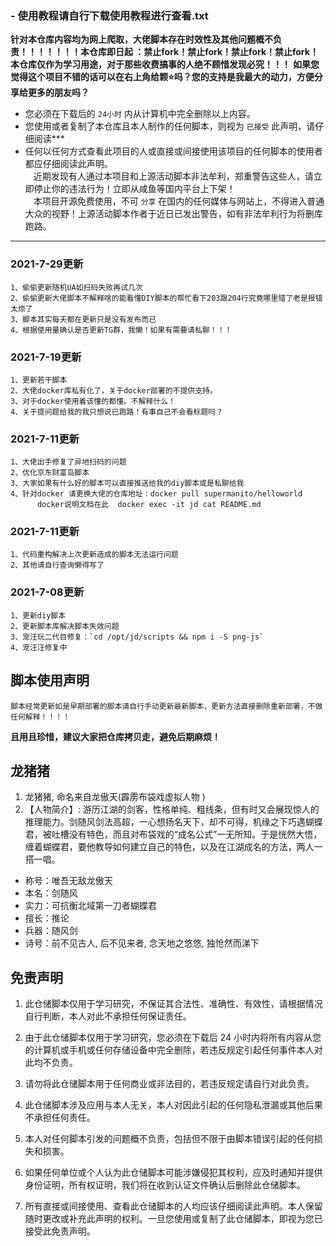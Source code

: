 ### -  **使用教程请自行下载使用教程进行查看.txt** 
 **针对本仓库内容均为网上爬取，大佬脚本存在时效性及其他问题概不负责！！！！！！！本仓库即日起 ：禁止fork！禁止fork！禁止fork！禁止fork！\
   本仓库仅作为学习用途，对于那些收费搞事的人绝不顾惜发现必究！！！** 
__如果您觉得这个项目不错的话可以在右上角给颗⭐吗？您的支持是我最大的动力，方便分享给更多的朋友吗？__
* 您必须在下载后的 `24小时` 内从计算机中完全删除以上内容。
* 您使用或者复制了本仓库且本人制作的任何脚本，则视为 `已接受` 此声明，请仔细阅读*** 
* 任何以任何方式查看此项目的人或直接或间接使用该项目的任何脚本的使用者都应仔细阅读此声明。\
ㅤ近期发现有人通过本项目和上源活动脚本非法牟利，郑重警告这些人，请立即停止你的违法行为！立即从咸鱼等国内平台上下架！\
ㅤ本项目开源免费使用，不可 `分享` 在国内的任何媒体与网站上，不得进入普通大众的视野！上源活动脚本作者于近日已发出警告，如有非法牟利行为将删库跑路。
***
###  **2021-7-29更新**
    1、偷偷更新随机UA如扫码失败再试几次
    2、偷偷更新大佬脚本不解释啥的能看懂DIY脚本的帮忙看下203跟204行究竟哪里错了老是报错太烦了
    3、脚本其实每天都在更新只是没有发布而已
    4、根据使用量确认是否更新TG群，我懒！如果有需要请私聊！！！
###  **2021-7-19更新**
    1、更新若干脚本
    2、大佬docker库私有化了，关于docker部署的不提供支持。
    3、对于docker使用着该懂的都懂。不解释什么！
    4、关于提问题给我的我只想说已跑路！有事自己不会看标题吗？
###  **2021-7-11更新**
    1、大佬出手修复了异地扫码的问题
    2、优化京东财富岛脚本
    3、大家如果有什么好的脚本可以直接推送给我的diy脚本或是私聊给我
    4、针对docker 请更换大佬的仓库地址：docker pull supermanito/helloworld
          docker说明文档在此  docker exec -it jd cat README.md

###  **2021-7-11更新**
    1、代码重构解决上次更新造成的脚本无法运行问题
    2、其他请自行查询懒得写了
###  **2021-7-08更新**
    1、更新diy脚本
    2、更新脚本库解决脚本失效问题
    3、宠汪玩二代目修复：`cd /opt/jd/scripts && npm i -S png-js`  
    4、宠汪汪修复中

## 脚本使用声明
    脚本经常更新如是早期部署的脚本请自行手动更新最新脚本，更新方法直接删除重新部署，不做任何解释！！！！
 **且用且珍惜，建议大家把仓库拷贝走，避免后期麻烦！** 
## 龙猪猪

1. 龙猪猪, 命名来自龙傲天(霹雳布袋戏虚拟人物
)
2. 【人物简介】: 游历江湖的剑客，性格单纯、粗线条，但有时又会展现惊人的推理能力。剑随风剑法高超，一心想扬名天下，却不可得，机缘之下巧遇蝴蝶君，被吐槽没有特色，而且对布袋戏的“成名公式”一无所知。于是恍然大悟，缠着蝴蝶君，要他教导如何建立自己的特色，以及在江湖成名的方法，两人一搭一唱。

* 称号：唯吾无敌龙傲天
* 本名：剑随风
* 实力：可抗衡北域第一刀者蝴蝶君
* 擅长：推论
* 兵器：随风剑
* 诗号：前不见古人, 后不见来者, 念天地之悠悠, 独怆然而涕下


## 免责声明

1. 此仓储脚本仅用于学习研究，不保证其合法性、准确性、有效性，请根据情况自行判断，本人对此不承担任何保证责任。

2. 由于此仓储脚本仅用于学习研究，您必须在下载后 24 小时内将所有内容从您的计算机或手机或任何存储设备中完全删除，若违反规定引起任何事件本人对此均不负责。

3. 请勿将此仓储脚本用于任何商业或非法目的，若违反规定请自行对此负责。

4. 此仓储脚本涉及应用与本人无关，本人对因此引起的任何隐私泄漏或其他后果不承担任何责任。

5. 本人对任何脚本引发的问题概不负责，包括但不限于由脚本错误引起的任何损失和损害。

6. 如果任何单位或个人认为此仓储脚本可能涉嫌侵犯其权利，应及时通知并提供身份证明，所有权证明，我们将在收到认证文件确认后删除此仓储脚本。

7. 所有直接或间接使用、查看此仓储脚本的人均应该仔细阅读此声明。本人保留随时更改或补充此声明的权利。一旦您使用或复制了此仓储脚本，即视为您已接受此免责声明。


